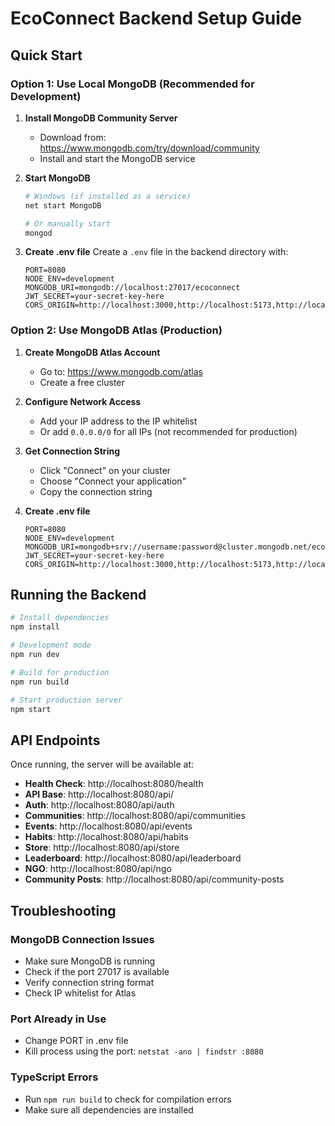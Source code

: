 # EcoConnect Backend Setup Guide

## Quick Start

### Option 1: Use Local MongoDB (Recommended for Development)

1. **Install MongoDB Community Server**
   - Download from: https://www.mongodb.com/try/download/community
   - Install and start the MongoDB service

2. **Start MongoDB**
   ```bash
   # Windows (if installed as a service)
   net start MongoDB
   
   # Or manually start
   mongod
   ```

3. **Create .env file**
   Create a `.env` file in the backend directory with:
   ```
   PORT=8080
   NODE_ENV=development
   MONGODB_URI=mongodb://localhost:27017/ecoconnect
   JWT_SECRET=your-secret-key-here
   CORS_ORIGIN=http://localhost:3000,http://localhost:5173,http://localhost:8080
   ```

### Option 2: Use MongoDB Atlas (Production)

1. **Create MongoDB Atlas Account**
   - Go to: https://www.mongodb.com/atlas
   - Create a free cluster

2. **Configure Network Access**
   - Add your IP address to the IP whitelist
   - Or add `0.0.0.0/0` for all IPs (not recommended for production)

3. **Get Connection String**
   - Click "Connect" on your cluster
   - Choose "Connect your application"
   - Copy the connection string

4. **Create .env file**
   ```
   PORT=8080
   NODE_ENV=development
   MONGODB_URI=mongodb+srv://username:password@cluster.mongodb.net/ecoconnect
   JWT_SECRET=your-secret-key-here
   CORS_ORIGIN=http://localhost:3000,http://localhost:5173,http://localhost:8080
   ```

## Running the Backend

```bash
# Install dependencies
npm install

# Development mode
npm run dev

# Build for production
npm run build

# Start production server
npm start
```

## API Endpoints

Once running, the server will be available at:
- **Health Check**: http://localhost:8080/health
- **API Base**: http://localhost:8080/api/
- **Auth**: http://localhost:8080/api/auth
- **Communities**: http://localhost:8080/api/communities
- **Events**: http://localhost:8080/api/events
- **Habits**: http://localhost:8080/api/habits
- **Store**: http://localhost:8080/api/store
- **Leaderboard**: http://localhost:8080/api/leaderboard
- **NGO**: http://localhost:8080/api/ngo
- **Community Posts**: http://localhost:8080/api/community-posts

## Troubleshooting

### MongoDB Connection Issues
- Make sure MongoDB is running
- Check if the port 27017 is available
- Verify connection string format
- Check IP whitelist for Atlas

### Port Already in Use
- Change PORT in .env file
- Kill process using the port: `netstat -ano | findstr :8080`

### TypeScript Errors
- Run `npm run build` to check for compilation errors
- Make sure all dependencies are installed
